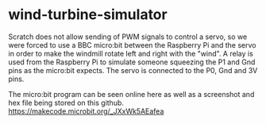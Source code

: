 # wind-turbine-simulator

Scratch does not allow sending of PWM signals to control a servo, so we were forced to use a BBC micro:bit between the Raspberry Pi and the servo in order to make the windmill rotate left and right with the "wind". A relay is used from the Raspberry Pi to simulate someone squeezing the P1 and Gnd pins as the micro:bit expects. The servo is connected to the P0, Gnd and 3V pins.

The micro:bit program can be seen online here as well as a screenshot and hex file being stored on this github. https://makecode.microbit.org/_JXxWk5AEafea
